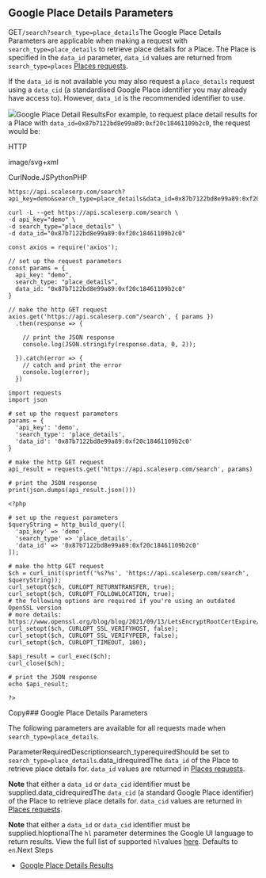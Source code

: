 Google Place Details Parameters
-------------------------------

GET`/search?search_type=place_details`The Google Place Details Parameters are applicable when making a request with `search_type=place_details` to retrieve place details for a Place. The Place is specified in the `data_id` parameter, `data_id` values are returned from `search_type=places` [Places requests](/docs/search-api/searches/google/places).

If the `data_id` is not available you may also request a `place_details` request using a `data_cid` (a standardised Google Place identifier you may already have access to). However, `data_id` is the recommended identifier to use.

![](https://apiimages.imgix.net/scaleserp/images/png/docs/google_place_details.png?auto=format&ixlib=react-9.5.1-beta.1&w=600)Google Place Detail ResultsFor example, to request place detail results for a Place with `data_id=0x87b7122bd8e99a89:0xf20c18461109b2c0`, the request would be:



HTTP



image/svg+xml
































CurlNode.JSPythonPHP
```
https://api.scaleserp.com/search?api_key=demo&search_type=place_details&data_id=0x87b7122bd8e99a89:0xf20c18461109b2c0
```

```
curl -L --get https://api.scaleserp.com/search \
-d api_key="demo" \
-d search_type="place_details" \
-d data_id="0x87b7122bd8e99a89:0xf20c18461109b2c0"
```

```
const axios = require('axios');

// set up the request parameters
const params = {
  api_key: "demo",
  search_type: "place_details",
  data_id: "0x87b7122bd8e99a89:0xf20c18461109b2c0"
}

// make the http GET request
axios.get('https://api.scaleserp.com"/search', { params })
  .then(response => {

    // print the JSON response
    console.log(JSON.stringify(response.data, 0, 2));

  }).catch(error => {
    // catch and print the error
    console.log(error);
  })
```

```
import requests
import json

# set up the request parameters
params = {
  'api_key': 'demo',
  'search_type': 'place_details',
  'data_id': '0x87b7122bd8e99a89:0xf20c18461109b2c0'
}

# make the http GET request
api_result = requests.get('https://api.scaleserp.com/search', params)

# print the JSON response
print(json.dumps(api_result.json()))
```

```
<?php
      
# set up the request parameters
$queryString = http_build_query([
  'api_key' => 'demo',
  'search_type' => 'place_details',
  'data_id' => '0x87b7122bd8e99a89:0xf20c18461109b2c0'
]);

# make the http GET request
$ch = curl_init(sprintf('%s?%s', 'https://api.scaleserp.com/search', $queryString));
curl_setopt($ch, CURLOPT_RETURNTRANSFER, true);
curl_setopt($ch, CURLOPT_FOLLOWLOCATION, true);
# the following options are required if you're using an outdated OpenSSL version
# more details: https://www.openssl.org/blog/blog/2021/09/13/LetsEncryptRootCertExpire/
curl_setopt($ch, CURLOPT_SSL_VERIFYHOST, false);
curl_setopt($ch, CURLOPT_SSL_VERIFYPEER, false);
curl_setopt($ch, CURLOPT_TIMEOUT, 180);

$api_result = curl_exec($ch);
curl_close($ch);

# print the JSON response
echo $api_result;

?>
```
Copy### Google Place Details Parameters

The following parameters are available for all requests made when `search_type=place_details`.

ParameterRequiredDescriptionsearch\_typerequiredShould be set to `search_type=place_details`.data\_idrequiredThe `data_id` of the Place to retrieve place details for. `data_id` values are returned in [Places requests](/docs/search-api/searches/google/places).  
  
**Note** that either a `data_id` or `data_cid` identifier must be supplied.data\_cidrequiredThe `data_cid` (a standard Google Place identifier) of the Place to retrieve place details for. `data_cid` values are returned in [Places requests](/docs/search-api/searches/google/places).  
  
**Note** that either a `data_id` or `data_cid` identifier must be supplied.hloptionalThe `hl` parameter determines the Google UI language to return results. View the full list of supported `hl`values [here](/docs/search-api/reference/google-languages). Defaults to `en`.Next Steps

* [Google Place Details Results](/docs/search-api/results/google/place-details)
